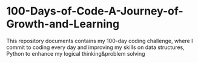# 100-Days-of-Code-A-Journey-of-Growth-and-Learning
This repository documents contains my 100-day coding challenge, where I commit to coding every day and improving my skills on data structures, Python to enhance my logical thinking&amp;problem solving
